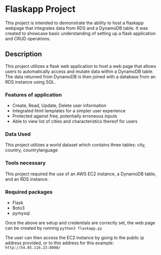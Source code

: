 # Flaskapp Project

This project is intended to demonstrate the ability to host a flaskapp webpage that integrates data from RDS and a DynamoDB table. It was created to showcase basic understanding of setting up a flask application and CRUD operations.

## Description
This project utilizes a flask web application to host a web page that allows users to automatically access and mutate data within a DynamoDB table.
The data returned from DynamoDB is then joined with a database from an RDS instance using SQL.

### Features of application
* Create, Read, Update, Delete user information
* Integrated html templates for a simpler user experience
* Protected against free, potentially erroneous inputs
* Able to view list of cities and characteristics thereof for users

### Data Used
This project utilizes a world dataset which contains three tables: city, country, countrylanguage

### Tools necessary
This project required the use of an AWS EC2 instance, a DynamoDB table, and an RDS instance.

### Required packages
* Flask
* Boto3
* pymysql

Once the above are setup and credentials are correctly set, the web page can be created by running `python3 flaskapp.py`

The user can then access the EC2 instance by going to the public ip address provided, or to this address for this example: `http://54.85.116.23:8080/`
